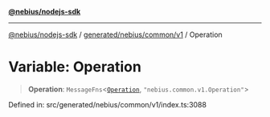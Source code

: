 [**@nebius/nodejs-sdk**](../../../../../README.md)

***

[@nebius/nodejs-sdk](../../../../../README.md) / [generated/nebius/common/v1](../README.md) / Operation

# Variable: Operation

> **Operation**: `MessageFns`\<[`Operation`](../interfaces/Operation.md), `"nebius.common.v1.Operation"`\>

Defined in: src/generated/nebius/common/v1/index.ts:3088
